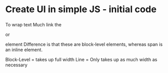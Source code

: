 # Create UI in simple JS - initial code

### <span>

To wrap text 
Much link the <p> or <div> element
Difference is that these are block-level elements, whereas span is an inline element. 

Block-Level = takes up full width
Line = Only takes up as much width as necessary 

